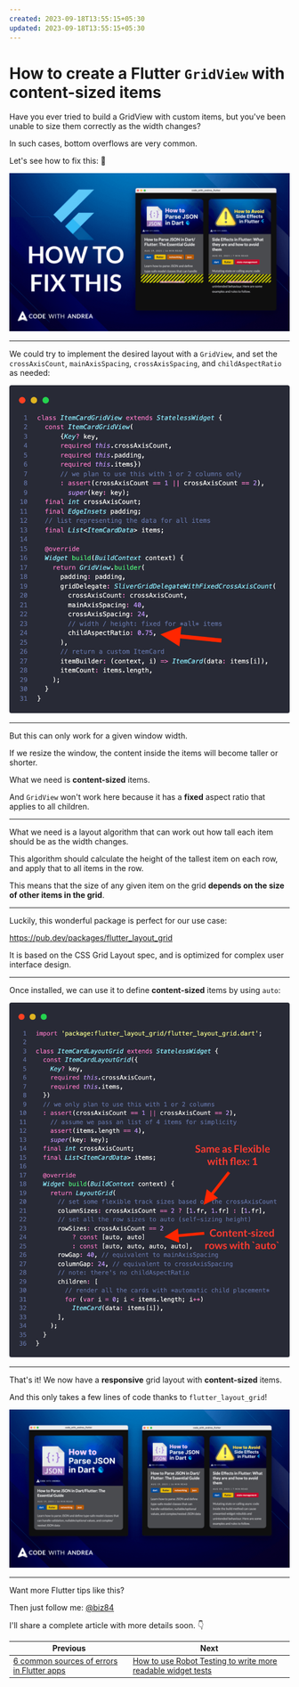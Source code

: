 ```yaml
---
created: 2023-09-18T13:55:15+05:30
updated: 2023-09-18T13:55:15+05:30
---
```

# How to create a Flutter `GridView` with content-sized items

Have you ever tried to build a GridView with custom items, but you've been unable to size them correctly as the width changes?

In such cases, bottom overflows are very common.

Let's see how to fix this: 🧵

![](019-cover.png)

---

We could try to implement the desired layout with a `GridView`, and set the `crossAxisCount`, `mainAxisSpacing`, `crossAxisSpacing`, and `childAspectRatio` as needed:

![](019_item_card_grid_view.png)

----

But this can only work for a given window width.

If we resize the window, the content inside the items will become taller or shorter.

What we need is **content-sized** items.

And `GridView` won't work here because it has a **fixed** aspect ratio that applies to all children.

------

What we need is a layout algorithm that can work out how tall each item should be as the width changes.

This algorithm should calculate the height of the tallest item on each row, and apply that to all items in the row.

This means that the size of any given item on the grid **depends on the size of other items in the grid**.

----

Luckily, this wonderful package is perfect for our use case:

https://pub.dev/packages/flutter_layout_grid

It is based on the CSS Grid Layout spec, and is optimized for complex user interface design.

--------

Once installed, we can use it to define **content-sized** items by using `auto`:

![](019_item_card_layout_grid.png)

-------

That's it! We now have a **responsive** grid layout with **content-sized** items.

And this only takes a few lines of code thanks to `flutter_layout_grid`!

![](019-end.png)

--------

Want more Flutter tips like this?

Then just follow me: [@biz84](https://twitter.com/biz84)

I'll share a complete article with more details soon. 👇

 

| Previous | Next |
| -------- | ---- |
| [6 common sources of errors in Flutter apps](../0017-six-common-sources-of-errors-in-flutter-apps/index.md) | [How to use Robot Testing to write more readable widget tests](../0019-how-to-use-robot-testing-to-write-more-readable-widget-tests/index.md) |